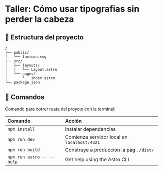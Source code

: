 # Taller: Cómo usar tipografias sin perder la cabeza

## 🚀 Estructura del proyecto

```text
/
├── public/
│   └── favicon.svg
├── src/
│   ├── layouts/
│   │   └── Layout.astro
│   └── pages/
│       └── index.astro
└── package.json
```

## 🧞 Comandos

Comando para correr ruata del proycto con la terminal:

| Comando                   | Acción                                           |
| :------------------------ | :----------------------------------------------- |
| `npm install`             | Instalar dependencias                            |
| `npm run dev`             | Comienza servidor local en `localhost:4321`      |
| `npm run build`           | Construye a produccion la pág `./dist/`          |
| `npm run astro -- --help` | Get help using the Astro CLI                     |
